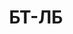---
title: БТ-ЛБ
category: bbms
image: ./images/bt-lb.png
source: https://uk.wikipedia.org/wiki/%D0%9C%D0%A2-%D0%9B%D0%91
---